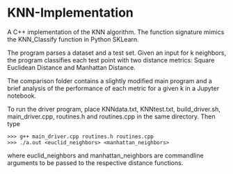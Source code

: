 # KNN-Implementation
A C++ implementation of the KNN algorithm. The function signature mimics the KNN_Classify function in Python SKLearn.

The program parses a dataset and a test set. Given an input for k neighbors, the program classifies each test point with two distance metrics: Square Euclidean Distance and Manhattan Distance. 

The comparison folder contains a slightly modified main program and a brief analysis of the performance of each metric for a given k in a Jupyter notebook.

To run the driver program, place KNNdata.txt, KNNtest.txt, build_driver.sh, main_driver.cpp, routines.h and routines.cpp in the same directory. Then type
    
    >>> g++ main_driver.cpp routines.h routines.cpp
    >>> ./a.out <euclid_neighbors> <manhattan_neighbors>
  
where euclid_neighbors and manhattan_neighbors are commandline arguments to be passed to the respective distance functions.
